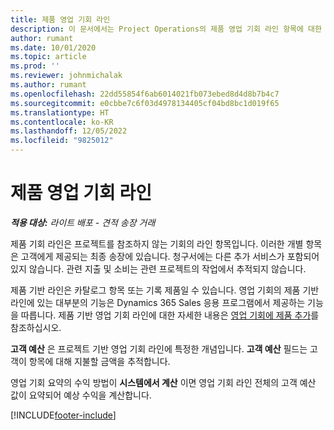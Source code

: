 ```yaml
---
title: 제품 영업 기회 라인
description: 이 문서에서는 Project Operations의 제품 영업 기회 라인 항목에 대한 정보를 제공합니다.
author: rumant
ms.date: 10/01/2020
ms.topic: article
ms.prod: ''
ms.reviewer: johnmichalak
ms.author: rumant
ms.openlocfilehash: 22dd55854f6ab6014021fb073ebed8d4d8b7b4c7
ms.sourcegitcommit: e0cbbe7c6f03d4978134405cf04bd8bc1d019f65
ms.translationtype: HT
ms.contentlocale: ko-KR
ms.lasthandoff: 12/05/2022
ms.locfileid: "9825012"
---
```

# <a name="product-opportunity-lines"></a>제품 영업 기회 라인

_**적용 대상:** 라이트 배포 - 견적 송장 거래_

제품 기회 라인은 프로젝트를 참조하지 않는 기회의 라인 항목입니다. 이러한 개별 항목은 고객에게 제공되는 최종 송장에 있습니다. 청구서에는 다른 추가 서비스가 포함되어 있지 않습니다. 관련 지출 및 소비는 관련 프로젝트의 작업에서 추적되지 않습니다.

제품 기반 라인은 카탈로그 항목 또는 기록 제품일 수 있습니다. 영업 기회의 제품 기반 라인에 있는 대부분의 기능은 Dynamics 365 Sales 응용 프로그램에서 제공하는 기능을 따릅니다. 제품 기반 영업 기회 라인에 대한 자세한 내용은 [영업 기회에 제품 추가](/dynamics365/sales-enterprise/add-products-opportunity)를 참조하십시오.

**고객 예산** 은 프로젝트 기반 영업 기회 라인에 특정한 개념입니다. **고객 예산** 필드는 고객이 항목에 대해 지불할 금액을 추적합니다.

영업 기회 요약의 수익 방법이 **시스템에서 계산** 이면 영업 기회 라인 전체의 고객 예산 값이 요약되어 예상 수익을 계산합니다. 



[!INCLUDE[footer-include](../../includes/footer-banner.md)]
